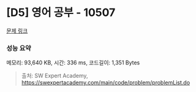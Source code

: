 # [D5] 영어 공부 - 10507 

[문제 링크](https://swexpertacademy.com/main/code/problem/problemDetail.do?contestProbId=AXNQOb3avD0DFAXS) 

### 성능 요약

메모리: 93,640 KB, 시간: 336 ms, 코드길이: 1,351 Bytes



> 출처: SW Expert Academy, https://swexpertacademy.com/main/code/problem/problemList.do